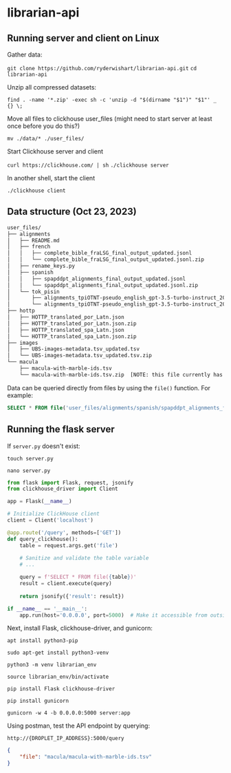 # librarian-api

## Running server and client on Linux

Gather data:

`git clone https://github.com/ryderwishart/librarian-api.git`
`cd librarian-api`

Unzip all compressed datasets:

`find . -name '*.zip' -exec sh -c 'unzip -d "$(dirname "$1")" "$1"' _ {} \;`

Move all files to clickhouse user_files (might need to start server at least once before you do this?)

`mv ./data/* ./user_files/`

Start Clickhouse server and client

`curl https://clickhouse.com/ | sh`
`./clickhouse server`

In another shell, start the client

`./clickhouse client`

## Data structure (Oct 23, 2023)

```bash
user_files/
├── alignments
│   ├── README.md
│   ├── french
│   │   ├── complete_bible_fraLSG_final_output_updated.jsonl
│   │   └── complete_bible_fraLSG_final_output_updated.jsonl.zip
│   ├── rename_keys.py
│   ├── spanish
│   │   ├── spapddpt_alignments_final_output_updated.jsonl
│   │   └── spapddpt_alignments_final_output_updated.jsonl.zip
│   └── tok_pisin
│       ├── alignments_tpiOTNT-pseudo_english_gpt-3.5-turbo-instruct_20230927_final_output_updated.jsonl
│       └── alignments_tpiOTNT-pseudo_english_gpt-3.5-turbo-instruct_20230927_final_output_updated.jsonl.zip
├── hottp
│   ├── HOTTP_translated_por_Latn.json
│   ├── HOTTP_translated_por_Latn.json.zip
│   ├── HOTTP_translated_spa_Latn.json
│   └── HOTTP_translated_spa_Latn.json.zip
├── images
│   ├── UBS-images-metadata.tsv_updated.tsv
│   └── UBS-images-metadata.tsv_updated.tsv.zip
└── macula
    ├── macula-with-marble-ids.tsv
    └── macula-with-marble-ids.tsv.zip  [NOTE: this file currently has a double header to force ClickHouse to read all columns as strings]
```

Data can be queried directly from files by using the `file()` function. For example:

```sql
SELECT * FROM file('user_files/alignments/spanish/spapddpt_alignments_final_output_updated.jsonl')
```


## Running the flask server

If `server.py` doesn't exist:

`touch server.py`

`nano server.py`

```python
from flask import Flask, request, jsonify
from clickhouse_driver import Client

app = Flask(__name__)

# Initialize ClickHouse client
client = Client('localhost')

@app.route('/query', methods=['GET'])
def query_clickhouse():
    table = request.args.get('file')
    
    # Sanitize and validate the table variable
    # ...

    query = f'SELECT * FROM file({table})'
    result = client.execute(query)
    
    return jsonify({'result': result})

if __name__ == '__main__':
    app.run(host='0.0.0.0', port=5000)  # Make it accessible from outside the droplet
```

Next, install Flask, clickhouse-driver, and gunicorn:

`apt install python3-pip`

`sudo apt-get install python3-venv`

`python3 -m venv librarian_env`

`source librarian_env/bin/activate`

`pip install Flask clickhouse-driver`

`pip install gunicorn`

`gunicorn -w 4 -b 0.0.0.0:5000 server:app`

Using postman, test the API endpoint by querying:

`http://{DROPLET_IP_ADDRESS}:5000/query`

```json
{
    "file": "macula/macula-with-marble-ids.tsv"
}
```